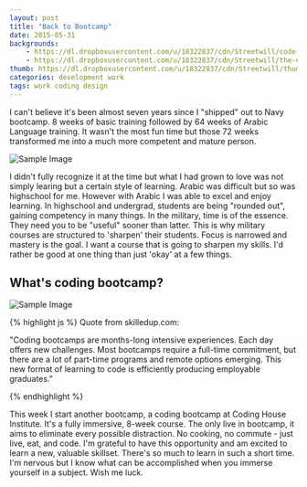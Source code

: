 ```yaml
---
layout: post
title: "Back to Bootcamp"
date: 2015-05-31
backgrounds:
    - https://dl.dropboxusercontent.com/u/18322837/cdn/Streetwill/code-screen.jpg
    - https://dl.dropboxusercontent.com/u/18322837/cdn/Streetwill/the-desk.jpg
thumb: https://dl.dropboxusercontent.com/u/18322837/cdn/Streetwill/thumbs/coding.jpg
categories: development work
tags: work coding design
---
```


I can't believe it's been almost seven years since I "shipped" out to Navy bootcamp. 8 weeks of basic training followed by  64 weeks of Arabic Language training. It wasn't the most fun time but those 72 weeks transformed me into a much more competent and mature person. 

![Sample Image](http://i.imgur.com/FAfq1y9.jpg/480x480)

I didn't fully recognize it at the time but what I had grown to love was not simply learing but a certain style of learning.  Arabic was difficult but so was highschool for me.  However with Arabic I was able to excel and enjoy learning. In highschool and undergrad, students are being "rounded out", gaining competency in many things. In the military, time is of the essence. They need you to be "useful" sooner than latter. This is why military courses are structured to 'sharpen' their students. Focus is narrowed and mastery is the goal. I want a course that is going to sharpen my skills.  I'd rather be good at one thing than just 'okay' at a few things.


## What's coding bootcamp?

![Sample Image](http://i.imgur.com/DyrEDZZ.jpg/930x420)

{% highlight js %}
Quote from skilledup.com:

"Coding bootcamps are months-long
intensive experiences. Each day offers
new challenges. Most bootcamps require
a full-time commitment, but there are
a lot of part-time programs and remote
options emerging. This new format of
learning to code is efficiently producing
employable graduates."

{% endhighlight %}

This week I start another bootcamp, a coding bootcamp at Coding House Institute. It's a fully immersive, 8-week course. The only live in bootcamp, it aims to eliminate every possible distraction. No cooking, no commute - just live, eat, and code. I'm grateful to have this opportunity and am excited to learn a new, valuable skillset.  There's so much to learn in such a short time. I'm nervous but I know what can be accomplished when you immerse yourself in a subject. Wish me luck.


